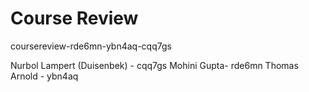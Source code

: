 # Course Review
coursereview-rde6mn-ybn4aq-cqq7gs

Nurbol Lampert (Duisenbek) - cqq7gs
Mohini Gupta- rde6mn
Thomas Arnold - ybn4aq
